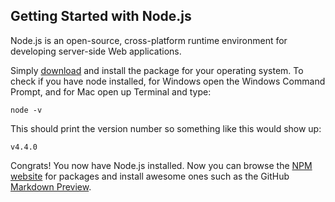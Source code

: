 ## Getting Started with Node.js
Node.js is an open-source, cross-platform runtime environment for developing server-side Web applications. 

Simply [download](https://nodejs.org/en/download/) and install the package for your operating system. To check if you have node installed, for Windows open the Windows Command Prompt, and for Mac open up Terminal and type:
```
node -v 
```
This should print the version number so something like this would show up:
```
v4.4.0
```
Congrats! You now have Node.js installed. Now you can browse the [NPM website](https://www.npmjs.com/) for packages and install awesome ones such as the GitHub [Markdown Preview](https://github.com/revolunet/sublimetext-markdown-preview).

